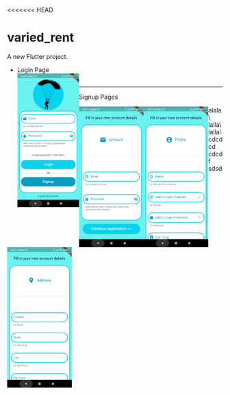 <<<<<<< HEAD
# varied_rent

A new Flutter project.

* Login Page  
  <img src = "https://github.com/MarcosBorba/App_Varied_Rent/blob/master/screenShots/LoginPage.jpg" align="left" height="30%" width="30%"><br/>
* * *

<p align="center">
  <p>Signup Pages</p>
  <img src = "https://github.com/MarcosBorba/App_Varied_Rent/blob/master/screenShots/SignupPage(Form1-Account).jpg" align="left" height="30%" width="30%" >
  <img src = "https://github.com/MarcosBorba/App_Varied_Rent/blob/master/screenShots/SignupPage(Form2-Profile).jpg" align="left" height="30%" width="30%" >
  <img src = "https://github.com/MarcosBorba/App_Varied_Rent/blob/master/screenShots/SignupPage(Form3-Address).jpg" align="left" height="30%" width="30%" >
</p>

alala\ lalla\ lallal\
cdcdcd  cdcdf  sdsd  

